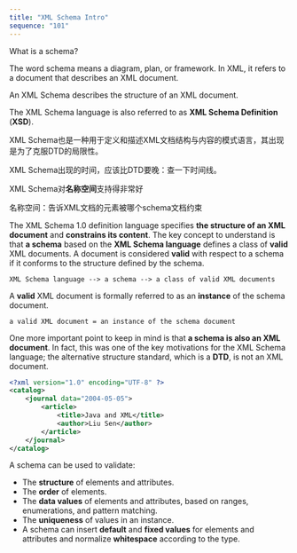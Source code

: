 ```yaml
---
title: "XML Schema Intro"
sequence: "101"
---
```


What is a schema?

The word schema means a diagram, plan, or framework.
In XML, it refers to a document that describes an XML document.

An XML Schema describes the structure of an XML document.

The XML Schema language is also referred to as **XML Schema Definition** (**XSD**).


XML Schema也是一种用于定义和描述XML文档结构与内容的模式语言，其出现是为了克服DTD的局限性。

XML Schema出现的时间，应该比DTD要晚：查一下时间线。

XML Schema对**名称空间**支持得非常好

名称空间：告诉XML文档的元素被哪个schema文档约束

The XML Schema 1.0 definition language specifies **the structure of an XML document** and **constrains its content**.
The key concept to understand is that **a schema** based on the **XML Schema language** defines a class of **valid** XML documents.
A document is considered **valid** with respect to a schema if it conforms to the structure defined by the schema.

```text
XML Schema language --> a schema --> a class of valid XML documents
```

A **valid** XML document is formally referred to as an **instance** of the schema document.

```text
a valid XML document = an instance of the schema document
```

One more important point to keep in mind is that **a schema is also an XML document**.
In fact, this was one of the key motivations for the XML Schema language;
the alternative structure standard, which is a **DTD**, is not an XML document.

```xml
<?xml version="1.0" encoding="UTF-8" ?>
<catalog>
    <journal data="2004-05-05">
        <article>
            <title>Java and XML</title>
            <author>Liu Sen</author>
        </article>
    </journal>
</catalog>
```

A schema can be used to validate:

- The **structure** of elements and attributes.
- The **order** of elements.
- The **data values** of elements and attributes, based on ranges, enumerations, and pattern matching.
- The **uniqueness** of values in an instance.
- A schema can insert **default** and **fixed values** for elements and attributes and normalize **whitespace** according to the type.



